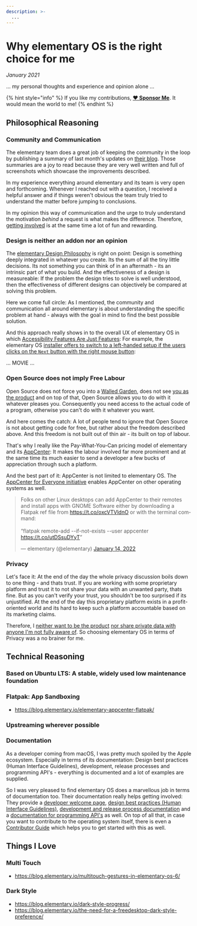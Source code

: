 ```yaml
---
description: >-
  ...
---
```


# Why elementary OS is the right choice for me

_January 2021_

... my personal thoughts and experience and opinion alone ...

{% hint style="info" %}
If you like my contributions, [**❤️ Sponsor Me**](https://github.com/sponsors/marbetschar). It would mean the world to me!
{% endhint %}

## Philosophical Reasoning

### Community and Communication

The elementary team does a great job of keeping the community in the loop by publishing a summary of last month's updates on
[their blog](https://blog.elementary.io/). Those summaries are a joy to read because they are very well written and full of screenshots
which showcase the improvements described.

In my experience everything around elementary and its team is very open and forthcoming. Whenever I reached out with a question,
I received a helpful answer and if things weren't obvious the team truly tried to understand the matter before jumping to conclusions.

In my opinion this way of communication and the urge to truly understand the motivation _behind_ a request is what makes the difference.
Therefore, [getting involved](https://elementary.io/get-involved) is at the same time a lot of fun and rewarding.

### Design is neither an addon nor an opinion

The [elementary Design Philosophy](https://docs.elementary.io/hig/design-philosophy) is right on point: Design is something deeply integrated in whatever you create.
Its the sum of all the tiny little decisions. Its not something you can think of in an aftermath - its an intrinsic part of what you build. And the effectiveness of
a design is measureable: If the problem the design tries to solve is well understood, then the effectiveness of different designs can objectively be compared at solving
this problem.

Here we come full circle: As I mentioned, the community and communication all around elementary is about understanding the specific problem at hand - always with the
goal in mind to find the best possible solution.

And this approach really shows in to the overall UX of elementary OS in which [Accessibility Features Are Just Features](https://blog.elementary.io/accessibility-features-are-just-features/):
For example, the elementary OS [installer offers to switch to a left-handed setup if the users clicks on the `Next` button with the right mouse button](https://github.com/elementary/initial-setup/pull/133):

... MOVIE ...

### Open Source does not imply Free Labour

Open Source does not force you into a [Walled Garden](https://www.techtarget.com/searchsecurity/definition/walled-garden), does not see [you as the product](https://blog.elementary.io/you-are-not-the-product/) and on top of that, Open Source allows you to do with it whatever pleases you. Consequently you need access to the actual code of a
program, otherwise you can't do with it whatever you want.

And here comes the catch: A lot of people tend to ignore that Open Source is not about getting code for free, but rather about the freedom described above. And this
freedom is not built out of thin air - its built on top of labour.

That's why I really like the Pay-What-You-Can pricing model of elementary and its [AppCenter](https://appcenter.elementary.io/):
It makes the labour involved far more prominent and at the same time its much easier to send a developer a few bucks of appreciation through
such a platform.

And the best part of it: AppCenter is not limited to elementary OS. The [AppCenter for Everyone initiative](https://www.indiegogo.com/projects/appcenter-for-everyone/#/)
enables AppCenter on other operating systems as well.

<blockquote class="twitter-tweet"><p lang="en" dir="ltr">Folks on other Linux desktops can add AppCenter to their remotes and install apps with GNOME Software either by downloading a Flatpak ref file from <a href="https://t.co/oxcVTVldnO">https://t.co/oxcVTVldnO</a> or with the terminal command:<br><br>“flatpak remote-add --if-not-exists --user appcenter <a href="https://t.co/utDSsuDYyT">https://t.co/utDSsuDYyT</a>”</p>&mdash; elementary (@elementary) <a href="https://twitter.com/elementary/status/1482104137961508864?ref_src=twsrc%5Etfw">January 14, 2022</a></blockquote> <script async src="https://platform.twitter.com/widgets.js" charset="utf-8"></script> 

### Privacy

Let's face it: At the end of the day the whole privacy discussion boils down to one thing - and thats trust. If you are working with some proprietary platform and trust it to
not share your data with an unwanted party, thats fine. But as you can't verify your trust, you shouldn't be too surprised if its unjustified. At the end of the day this 
proprietary platform exists in a profit-oriented world and its hard to keep such a platform accountable based on its marketing claims.

Therefore, I [neither want to be the product](https://blog.elementary.io/you-are-not-the-product/) [nor share private data with anyone I'm not fully aware of](https://blog.elementary.io/privacy-and-elementary-os/). So choosing elementary OS in terms of Privacy was a no brainer for me.

## Technical Reasoning

### Based on Ubuntu LTS: A stable, widely used low maintenance foundation

### Flatpak: App Sandboxing

- https://blog.elementary.io/elementary-appcenter-flatpak/

### Upstreaming wherever possible

### Documentation

As a developer coming from macOS, I was pretty much spoiled by the Apple ecosystem. Especially in terms of its documentation: Design best practices
(Human Interface Guidelines), development, release processes and programming API's - everything is documented and a lot of examples are supplied.

So I was very pleased to find elementary OS does a marvellous job in terms of documentation too. Their documentation really helps getting involved:
They provide a [developer welcome page](https://developer.elementary.io/), [design best practices (Human Interface Guidelines)](https://docs.elementary.io/hig/),
[development and release process documentation](https://docs.elementary.io/develop/) and a [documentation for programming API's](https://valadoc.org/) as well.
On top of all that, in case you want to contribute to the operating system itself, there is even a [Contributor Guide](https://docs.elementary.io/contributor-guide/)
which helps you to get started with this as well.

## Things I Love

### Multi Touch

- https://blog.elementary.io/multitouch-gestures-in-elementary-os-6/

### Dark Style

- https://blog.elementary.io/dark-style-progress/
- https://blog.elementary.io/the-need-for-a-freedesktop-dark-style-preference/